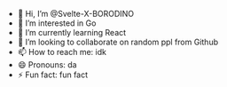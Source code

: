 - 👋 Hi, I’m @Svelte-X-BORODINO
- 👀 I’m interested in Go
- 🌱 I’m currently learning React
- 💞️ I’m looking to collaborate on random ppl from Github
- 📫 How to reach me: idk
- 😄 Pronouns: da
- ⚡ Fun fact: fun fact

<!---
Svelte-X-BORODINO/Svelte-X-BORODINO is a ✨ special ✨ repository because its `README.md` (this file) appears on your GitHub profile.
You can click the Preview link to take a look at your changes.
--->
